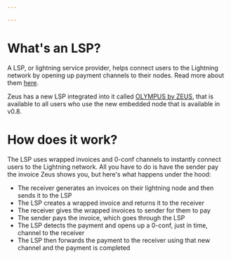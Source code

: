 ```yaml
---

---
```


# What's an LSP?

A LSP, or lightning service provider, helps connect users to the Lightning network by opening up payment channels to their nodes. Read more about them [here](https://medium.com/breez-technology/envisioning-lsps-in-the-lightning-economy-832b45871992).

Zeus has a new LSP integrated into it called [OLYMPUS by ZEUS](https://amboss.space/node/031b301307574bbe9b9ac7b79cbe1700e31e544513eae0b5d7497483083f99e581), that is available to all users who use the new embedded node that is available in v0.8.

# How does it work?

The LSP uses wrapped invoices and 0-conf channels to instantly connect users to the Lightning network. All you have to do is have the sender pay the invoice Zeus shows you, but here's what happens under the hood:

- The receiver generates an invoices on their lightning node and then sends it to the LSP
- The LSP creates a wrapped invoice and returns it to the receiver
- The receiver gives the wrapped invoices to sender for them to pay
- The sender pays the invoice, which goes through the LSP
- The LSP detects the payment and opens up a 0-conf, just in time, channel to the receiver
- The LSP then forwards the payment to the receiver using that new channel and the payment is completed